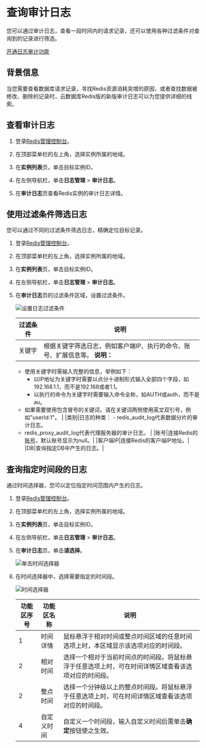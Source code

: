 # 查询审计日志

您可以通过审计日志，查看一段时间内的请求记录，还可以使用各种过滤条件对查询到的记录进行筛选。

[开通日志审计功能](/cn.zh-CN/数据采集/云产品日志采集/Redis日志/开通日志审计功能.md)

## 背景信息

当您需要查看数据库请求记录，寻找Redis资源消耗突增的原因，或者查找数据被修改、删除的记录时，云数据库Redis版的新版审计日志可以为您提供详细的线索。

## 查看审计日志

1.  登录[Redis管理控制台](https://kvstore.console.aliyun.com/)。

2.  在顶部菜单栏的左上角，选择实例所属的地域。

3.  在**实例列表**页，单击目标实例ID。

4.  在左侧导航栏，单击**日志管理** \> **审计日志**。

5.  在**审计日志**页查看Redis实例的审计日志详情。


## 使用过滤条件筛选日志

您可以通过不同的过滤条件筛选日志，精确定位目标记录。

1.  登录[Redis管理控制台](https://kvstore.console.aliyun.com/)。

2.  在顶部菜单栏的左上角，选择实例所属的地域。

3.  在**实例列表**页，单击目标实例ID。

4.  在左侧导航栏，单击**日志管理** \> **审计日志**。

5.  在**审计日志**页的过滤条件区域，设置过滤条件。

    ![设置日志过滤条件](https://static-aliyun-doc.oss-cn-hangzhou.aliyuncs.com/assets/img/zh-CN/2739459951/p77324.png)

    |过滤条件|说明|
    |----|--|
    |关键字|根据关键字筛选日志，例如客户端IP、执行的命令、账号、扩展信息等。 **说明：**

    -   使用关键字时需输入完整的信息，举例如下：
        -   以IP地址为关键字时需要以点分十进制形式输入全部四个字段，如192.168.1.1，而不是192.168或者1.1。
        -   以执行的命令为关键字时需要输入命令全称，如AUTH或auth，而不是au。
    -   如果需要使用包含冒号的关键词，请在关键词两侧使用英文双引号，例如"userId:1"。 |
    |类别|日志的种类：     -   redis\_audit\_log代表数据分片的审计日志。
    -   redis\_proxy\_audit\_log代表代理服务器的审计日志。 |
    |账号|连接Redis的[账号](/cn.zh-CN/用户指南/账号与安全/创建与管理账号.md)，默认账号显示为null。|
    |客户端IP|连接Redis的客户端IP地址。|
    |DB|查询指定DB中产生的日志。|


## 查询指定时间段的日志

通过时间选择器，您可以定位指定时间范围内产生的日志。

1.  登录[Redis管理控制台](https://kvstore.console.aliyun.com/)。

2.  在顶部菜单栏的左上角，选择实例所属的地域。

3.  在**实例列表**页，单击目标实例ID。

4.  在左侧导航栏，单击**日志管理** \> **审计日志**。

5.  在**审计日志**页，单击**请选择**。

    ![单击时间选择器](https://static-aliyun-doc.oss-cn-hangzhou.aliyuncs.com/assets/img/zh-CN/2739459951/p77365.png)

6.  在时间选择器中，选择需要指定的时间段。

    ![时间选择器](https://static-aliyun-doc.oss-cn-hangzhou.aliyuncs.com/assets/img/zh-CN/2739459951/p77366.png)

    |功能区序号|功能区名称|说明|
    |-----|-----|--|
    |1|时间详情|鼠标悬浮于相对时间或整点时间区域的任意时间选项上时，本区域显示该选项对应的时间段。|
    |2|相对时间|选择一个相对于当前时间点的时间段。将鼠标悬浮于任意选项上时，可在时间详情区域查看该选项对应的时间段。|
    |2|整点时间|选择一个分钟级以上的整点时间段。将鼠标悬浮于任意选项上时，可在时间详情区域查看该选项对应的时间段。|
    |4|自定义时间|自定义一个时间段，输入自定义时间后需单击**确定**按钮使之生效。|


